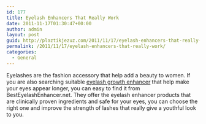 ```yaml
---
id: 177
title: Eyelash Enhancers That Really Work
date: 2011-11-17T01:30:47+00:00
author: admin
layout: post
guid: http://plaztikjezuz.com/2011/11/17/eyelash-enhancers-that-really-work/
permalink: /2011/11/17/eyelash-enhancers-that-really-work/
categories:
  - General
---
```

Eyelashes are the fashion accessory that help add a beauty to women. If you are also searching suitable [eyelash growth enhancer](http://besteyelashenhancer.net) that help make your eyes appear longer, you can easy to find it from BestEyelashEnhancer.net. They offer the eyelash enhancer products that are clinically proven ingredients and safe for your eyes, you can choose the right one and improve the strength of lashes that really give a youthful look to you.